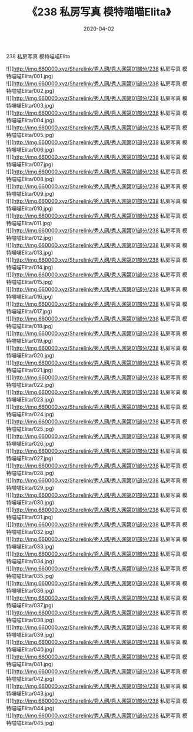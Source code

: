 ﻿---
layout: post
title:  《238 私房写真 模特喵喵Elita》
date:   2020-04-02
img: http://img.660000.xyz/Sharelink/秀人网/秀人网第01部分/238 私房写真 模特喵喵Elita/000.jpg
categories: [美女, 清纯, 唯美]
---

238 私房写真 模特喵喵Elita

  ![](http://img.660000.xyz/Sharelink/秀人网/秀人网第01部分/238 私房写真 模特喵喵Elita/001.jpg) <br> ![](http://img.660000.xyz/Sharelink/秀人网/秀人网第01部分/238 私房写真 模特喵喵Elita/002.jpg) <br> ![](http://img.660000.xyz/Sharelink/秀人网/秀人网第01部分/238 私房写真 模特喵喵Elita/003.jpg) <br> ![](http://img.660000.xyz/Sharelink/秀人网/秀人网第01部分/238 私房写真 模特喵喵Elita/004.jpg) <br> ![](http://img.660000.xyz/Sharelink/秀人网/秀人网第01部分/238 私房写真 模特喵喵Elita/005.jpg) <br> ![](http://img.660000.xyz/Sharelink/秀人网/秀人网第01部分/238 私房写真 模特喵喵Elita/006.jpg) <br> ![](http://img.660000.xyz/Sharelink/秀人网/秀人网第01部分/238 私房写真 模特喵喵Elita/007.jpg) <br> ![](http://img.660000.xyz/Sharelink/秀人网/秀人网第01部分/238 私房写真 模特喵喵Elita/008.jpg) <br> ![](http://img.660000.xyz/Sharelink/秀人网/秀人网第01部分/238 私房写真 模特喵喵Elita/009.jpg) <br> ![](http://img.660000.xyz/Sharelink/秀人网/秀人网第01部分/238 私房写真 模特喵喵Elita/010.jpg) <br> ![](http://img.660000.xyz/Sharelink/秀人网/秀人网第01部分/238 私房写真 模特喵喵Elita/011.jpg) <br> ![](http://img.660000.xyz/Sharelink/秀人网/秀人网第01部分/238 私房写真 模特喵喵Elita/012.jpg) <br> ![](http://img.660000.xyz/Sharelink/秀人网/秀人网第01部分/238 私房写真 模特喵喵Elita/013.jpg) <br> ![](http://img.660000.xyz/Sharelink/秀人网/秀人网第01部分/238 私房写真 模特喵喵Elita/014.jpg) <br> ![](http://img.660000.xyz/Sharelink/秀人网/秀人网第01部分/238 私房写真 模特喵喵Elita/015.jpg) <br> ![](http://img.660000.xyz/Sharelink/秀人网/秀人网第01部分/238 私房写真 模特喵喵Elita/016.jpg) <br> ![](http://img.660000.xyz/Sharelink/秀人网/秀人网第01部分/238 私房写真 模特喵喵Elita/017.jpg) <br> ![](http://img.660000.xyz/Sharelink/秀人网/秀人网第01部分/238 私房写真 模特喵喵Elita/018.jpg) <br> ![](http://img.660000.xyz/Sharelink/秀人网/秀人网第01部分/238 私房写真 模特喵喵Elita/019.jpg) <br> ![](http://img.660000.xyz/Sharelink/秀人网/秀人网第01部分/238 私房写真 模特喵喵Elita/020.jpg) <br> ![](http://img.660000.xyz/Sharelink/秀人网/秀人网第01部分/238 私房写真 模特喵喵Elita/021.jpg) <br> ![](http://img.660000.xyz/Sharelink/秀人网/秀人网第01部分/238 私房写真 模特喵喵Elita/022.jpg) <br> ![](http://img.660000.xyz/Sharelink/秀人网/秀人网第01部分/238 私房写真 模特喵喵Elita/023.jpg) <br> ![](http://img.660000.xyz/Sharelink/秀人网/秀人网第01部分/238 私房写真 模特喵喵Elita/024.jpg) <br> ![](http://img.660000.xyz/Sharelink/秀人网/秀人网第01部分/238 私房写真 模特喵喵Elita/025.jpg) <br> ![](http://img.660000.xyz/Sharelink/秀人网/秀人网第01部分/238 私房写真 模特喵喵Elita/026.jpg) <br> ![](http://img.660000.xyz/Sharelink/秀人网/秀人网第01部分/238 私房写真 模特喵喵Elita/027.jpg) <br> ![](http://img.660000.xyz/Sharelink/秀人网/秀人网第01部分/238 私房写真 模特喵喵Elita/028.jpg) <br> ![](http://img.660000.xyz/Sharelink/秀人网/秀人网第01部分/238 私房写真 模特喵喵Elita/029.jpg) <br> ![](http://img.660000.xyz/Sharelink/秀人网/秀人网第01部分/238 私房写真 模特喵喵Elita/030.jpg) <br> ![](http://img.660000.xyz/Sharelink/秀人网/秀人网第01部分/238 私房写真 模特喵喵Elita/031.jpg) <br> ![](http://img.660000.xyz/Sharelink/秀人网/秀人网第01部分/238 私房写真 模特喵喵Elita/032.jpg) <br> ![](http://img.660000.xyz/Sharelink/秀人网/秀人网第01部分/238 私房写真 模特喵喵Elita/033.jpg) <br> ![](http://img.660000.xyz/Sharelink/秀人网/秀人网第01部分/238 私房写真 模特喵喵Elita/034.jpg) <br> ![](http://img.660000.xyz/Sharelink/秀人网/秀人网第01部分/238 私房写真 模特喵喵Elita/035.jpg) <br> ![](http://img.660000.xyz/Sharelink/秀人网/秀人网第01部分/238 私房写真 模特喵喵Elita/036.jpg) <br> ![](http://img.660000.xyz/Sharelink/秀人网/秀人网第01部分/238 私房写真 模特喵喵Elita/037.jpg) <br> ![](http://img.660000.xyz/Sharelink/秀人网/秀人网第01部分/238 私房写真 模特喵喵Elita/038.jpg) <br> ![](http://img.660000.xyz/Sharelink/秀人网/秀人网第01部分/238 私房写真 模特喵喵Elita/039.jpg) <br> ![](http://img.660000.xyz/Sharelink/秀人网/秀人网第01部分/238 私房写真 模特喵喵Elita/040.jpg) <br> ![](http://img.660000.xyz/Sharelink/秀人网/秀人网第01部分/238 私房写真 模特喵喵Elita/041.jpg) <br> ![](http://img.660000.xyz/Sharelink/秀人网/秀人网第01部分/238 私房写真 模特喵喵Elita/042.jpg) <br> ![](http://img.660000.xyz/Sharelink/秀人网/秀人网第01部分/238 私房写真 模特喵喵Elita/043.jpg) <br> ![](http://img.660000.xyz/Sharelink/秀人网/秀人网第01部分/238 私房写真 模特喵喵Elita/044.jpg) <br> ![](http://img.660000.xyz/Sharelink/秀人网/秀人网第01部分/238 私房写真 模特喵喵Elita/045.jpg) <br>